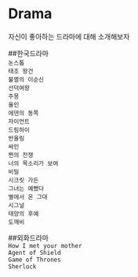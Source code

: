 # Drama
자신이 좋아하는 드라마에 대해 소개해보자

##한국드라마  
`논스톱`  
`태조 왕건`  
`불멸의 이순신`  
`선덕여왕`  
`주몽`  
`올인`  
`에덴의 동쪽`  
`자이언트`  
`드림하이`  
`반올림`  
`싸인`  
`쩐의 전쟁`  
`너의 목소리가 보여`  
`비밀`  
`시크릿 가든`  
`그녀는 예뻤다`  
`별에서 온 그대`  
`시그널`  
`태양의 후예`  
`도깨비`  

##외화드라마  
`How I met your mother`  
`Agent of Shield`  
`Game of Thrones`  
`Sherlock`  
